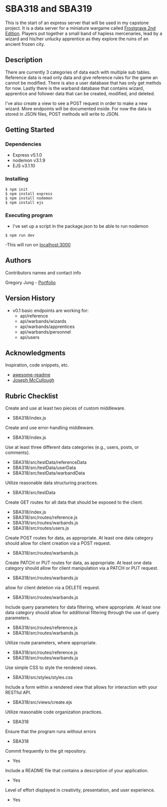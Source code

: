 # SBA318 and SBA319

This is the start of an express server that will be used in my capstone project. It is a data server for a miniature wargame called [Frostgrave 2nd Edition](https://boardgamegeek.com/boardgame/317519/frostgrave-second-edition). Players put together a small band of hapless mercenaries, lead by a wizard and his/her unlucky apprentice as they explore the ruins of an ancient frozen city.

## Description

There are currently 3 categories of data each with multiple sub tables. Reference data is read only data and give reference rules for the game an cannot be modified. There is also a user database that has only get methds for now. Lastly there is the warband database that contains wizard, apprentice and follower data that can be created, modified, and deleted.

I've also create a view to see a POST request in order to make a new wizard. More endpoints will be documented inside. For now the data is stored in JSON files, POST methods will write to JSON.

## Getting Started

### Dependencies

- Express v5.1.0
- nodemon v3.1.9
- EJS v3.1.10

### Installing

```
$ npm init
$ npm install express
$ npm install nodemon
$ npm install ejs
```

### Executing program

- I've set up a script in the package.json to be able to run nodemon

```
$ npm run dev
```

-This will run on [localhost:3000](http://localhost:3000/)

## Authors

Contributors names and contact info

Gregory Jung - [Portfolio](https://tenor2000.github.io/react-portfolio/)

## Version History

- v0.1 basic endpoints are working for:
  - api/reference
  - api/warbands/wizards
  - api/warbands/apprentices
  - api/warbands/personnel
  - api/users

## Acknowledgments

Inspiration, code snippets, etc.

- [awesome-readme](https://github.com/matiassingers/awesome-readme)
- [Joseph McCullough](https://www.josephamccullough.com/)

## Rubric Checklist

Create and use at least two pieces of custom middleware.

- SBA318/index.js

Create and use error-handling middleware.

- SBA318/index.js

Use at least three different data categories (e.g., users, posts, or comments).

- SBA318/src/testData/referenceData
- SBA318/src/testData/userData
- SBA318/src/testData/warbandData

Utilize reasonable data structuring practices.

- SBA318/src/testData

Create GET routes for all data that should be exposed to the client.

- SBA318/index.js
- SBA318/src/routes/reference.js
- SBA318/src/routes/warbands.js
- SBA318/src/routes/users.js

Create POST routes for data, as appropriate. At least one data category should allow for client creation via a POST request.

- SBA318/src/routes/warbands.js

Create PATCH or PUT routes for data, as appropriate. At least one data category should allow for client manipulation via a PATCH or PUT request.

- SBA318/src/routes/warbands.js

allow for client deletion via a DELETE request.

- SBA318/src/routes/warbands.js

Include query parameters for data filtering, where appropriate. At least one data category should allow for additional filtering through the use of query parameters.

- SBA318/src/routes/reference.js
- SBA318/src/routes/warbands.js

Utilize route parameters, where appropriate.

- SBA318/src/routes/reference.js
- SBA318/src/routes/warbands.js

Use simple CSS to style the rendered views.

- SBA318/src/styles/styles.css

Include a form within a rendered view that allows for interaction with your RESTful API.

- SBA318/src/views/create.ejs

Utilize reasonable code organization practices.

- SBA318

Ensure that the program runs without errors

- SBA318

Commit frequently to the git repository.

- Yes

Include a README file that contains a description of your application.

- Yes

Level of effort displayed in creativity, presentation, and user experience.

- Yes
